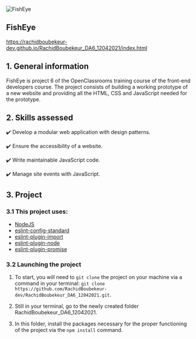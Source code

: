 ![FishEye](https://raw.githubusercontent.com/RachidBoubekeur-dev/RachidBoubekeur_DA6_12042021/main/Sample_Photos/logo.webp)
## FishEye
https://rachidboubekeur-dev.github.io/RachidBoubekeur_DA6_12042021/index.html

## 1. General information

FishEye is project 6 of the OpenClassrooms training course of the front-end developers course.
The project consists of building a working prototype of a new website and providing all the HTML, CSS and JavaScript needed for the prototype.

## 2. Skills assessed

✔️ Develop a modular web application with design patterns.

✔️ Ensure the accessibility of a website.

✔️ Write maintainable JavaScript code.

✔️ Manage site events with JavaScript.

## 3. Project

### 3.1 This project uses:

-   [NodeJS](https://nodejs.org/en/)
-   [eslint-config-standard](https://www.npmjs.com/package/eslint-config-standard)
-   [eslint-plugin-import](https://www.npmjs.com/package/eslint-plugin-import)
-   [eslint-plugin-node](https://www.npmjs.com/package/eslint-plugin-node)
-   [eslint-plugin-promise](https://www.npmjs.com/package/eslint-plugin-promise)

### 3.2 Launching the project

1. To start, you will need to `git clone` the project on your machine via a command in your terminal: `git clone https://github.com/RachidBoubekeur-dev/RachidBoubekeur_DA6_12042021.git`.

2. Still in your terminal, go to the newly created folder RachidBoubekeur_DA6_12042021.

3. In this folder, install the packages necessary for the proper functioning of the project via the `npm install` command.
